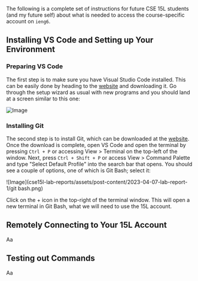 The following is a complete set of instructions for future CSE 15L students (and my future self) about what is needed to access the course-specific account on `ieng6`.
## Installing VS Code and Setting up Your Environment
### Preparing VS Code
The first step is to make sure you have Visual Studio Code installed. This can be easily done by heading to the [website](https://code.visualstudio.com/) and downloading it. Go through the setup wizard as usual with new programs and you should land at a screen similar to this one:

![Image](https://raw.githubusercontent.com/yourcousinfrog/cse15l-lab-reports/main/assets/post-content/2023-04-07-lab-report-1/vscode.png)
### Installing Git
The second step is to install Git, which can be downloaded at the [website](https://gitforwindows.org/). Once the download is complete, open VS Code and open the terminal by pressing `Ctrl + P` or accessing View > Terminal on the top-left of the window. Next, press `Ctrl + Shift + P` or access View > Command Palette and type "Select Default Profile" into the search bar that opens. You should see a couple of options, one of which is Git Bash; select it:

![Image](cse15l-lab-reports/assets/post-content/2023-04-07-lab-report-1/git bash.png)

Click on the + icon in the top-right of the terminal window. This will open a new terminal in Git Bash, what we will need to use the 15L account.

## Remotely Connecting to Your 15L Account

Aa

## Testing out Commands

Aa
